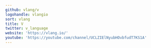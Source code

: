 ```yaml
---
github: vlang/v
logohandle: vlangio
sort: vlang
title: V
twitter: v_language
website: 'https://vlang.io/'
youtube: 'https://youtube.com/channel/UCLZIElNyubHOvbfudT7KS1A'
---
```

